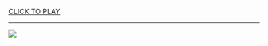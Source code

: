 
<a href="https://premium76.site?title=unblock_car_games&ref=13M">CLICK TO PLAY</a></h3>
<hr>

<a href="https://premium76.site?title=unblock_car_games&ref=13M"><img src="https://clearcache.store/games.png"></a>


